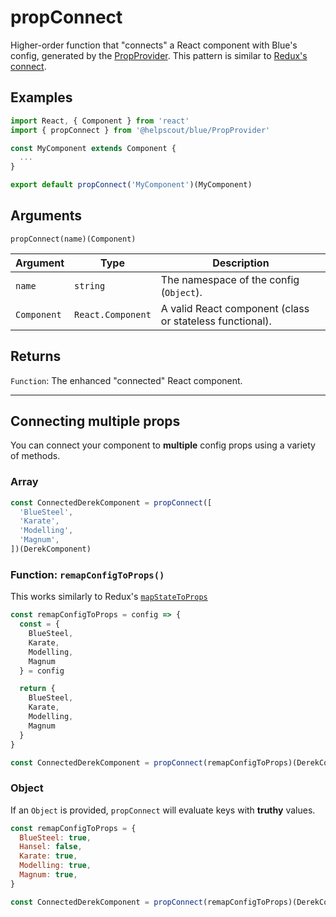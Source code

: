 # propConnect

Higher-order function that "connects" a React component with Blue's config, generated by the [PropProvider](./Provider.md). This pattern is similar to [Redux's connect](https://github.com/reduxjs/react-redux).

## Examples

```jsx
import React, { Component } from 'react'
import { propConnect } from '@helpscout/blue/PropProvider'

const MyComponent extends Component {
  ...
}

export default propConnect('MyComponent')(MyComponent)
```

## Arguments

```
propConnect(name)(Component)
```

| Argument    | Type              | Description                                              |
| ----------- | ----------------- | -------------------------------------------------------- |
| `name`      | `string`          | The namespace of the config (`Object`).                  |
| `Component` | `React.Component` | A valid React component (class or stateless functional). |

## Returns

`Function`: The enhanced "connected" React component.

---

## Connecting multiple props

You can connect your component to **multiple** config props using a variety of methods.

### Array

```js
const ConnectedDerekComponent = propConnect([
  'BlueSteel',
  'Karate',
  'Modelling',
  'Magnum',
])(DerekComponent)
```

### Function: `remapConfigToProps()`

This works similarly to Redux's [`mapStateToProps`](https://github.com/reduxjs/react-redux/blob/master/docs/api.md)

```js
const remapConfigToProps = config => {
  const = {
    BlueSteel,
    Karate,
    Modelling,
    Magnum
  } = config

  return {
    BlueSteel,
    Karate,
    Modelling,
    Magnum
  }
}

const ConnectedDerekComponent = propConnect(remapConfigToProps)(DerekComponent)
```

### Object

If an `Object` is provided, `propConnect` will evaluate keys with **truthy** values.

```js
const remapConfigToProps = {
  BlueSteel: true,
  Hansel: false,
  Karate: true,
  Modelling: true,
  Magnum: true,
}

const ConnectedDerekComponent = propConnect(remapConfigToProps)(DerekComponent)
```
